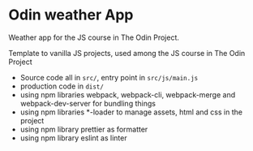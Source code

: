 # Odin weather App

Weather app for the JS course in The Odin Project.

Template to vanilla JS projects, used among the JS course in The Odin Project

- Source code all in ```src/```, entry point in ```src/js/main.js```
- production code in ```dist/```
- using npm libraries webpack, webpack-cli, webpack-merge and webpack-dev-server for bundling things
- using npm libraries *-loader to manage assets, html and css in the project
- using npm library prettier as formatter
- using npm library eslint as linter